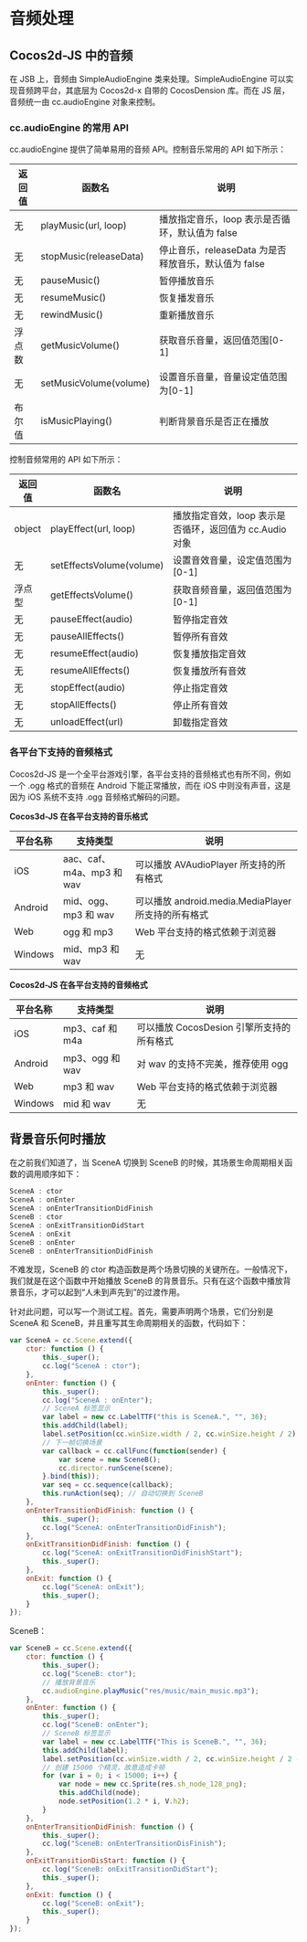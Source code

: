 # 音频处理

## Cocos2d-JS 中的音频

在 JSB 上，音频由 SimpleAudioEngine 类来处理。SimpleAudioEngine 可以实现音频跨平台，其底层为 Cocos2d-x 自带的 CocosDension 库。而在 JS 层，音频统一由 cc.audioEngine 对象来控制。

### cc.audioEngine 的常用 API

cc.audioEngine 提供了简单易用的音频 API。控制音乐常用的 API 如下所示：

| 返回值 | 函数名                 | 说明                                                 |
| ------ | ---------------------- | ---------------------------------------------------- |
| 无     | playMusic(url, loop)   | 播放指定音乐，loop 表示是否循环，默认值为 false      |
| 无     | stopMusic(releaseData) | 停止音乐，releaseData 为是否释放音乐，默认值为 false |
| 无     | pauseMusic()           | 暂停播放音乐                                         |
| 无     | resumeMusic()          | 恢复播发音乐                                         |
| 无     | rewindMusic()          | 重新播放音乐                                         |
| 浮点数 | getMusicVolume()       | 获取音乐音量，返回值范围[0-1]                        |
| 无     | setMusicVolume(volume) | 设置音乐音量，音量设定值范围为[0-1]                  |
| 布尔值 | isMusicPlaying()       | 判断背景音乐是否正在播放                             |

控制音频常用的 API 如下所示：

| 返回值 | 函数名                   | 说明                                                    |
| ------ | ------------------------ | ------------------------------------------------------- |
| object | playEffect(url, loop)    | 播放指定音效，loop 表示是否循环，返回值为 cc.Audio 对象 |
| 无     | setEffectsVolume(volume) | 设置音效音量，设定值范围为[0-1]                         |
| 浮点型 | getEffectsVolume()       | 获取音频音量，返回值范围为[0-1]                         |
| 无     | pauseEffect(audio)       | 暂停指定音效                                            |
| 无     | pauseAllEffects()        | 暂停所有音效                                            |
| 无     | resumeEffect(audio)      | 恢复播放指定音效                                        |
| 无     | resumeAllEffects()       | 恢复播放所有音效                                        |
| 无     | stopEffect(audio)        | 停止指定音效                                            |
| 无     | stopAllEffects()         | 停止所有音效                                            |
| 无     | unloadEffect(url)        | 卸载指定音效                                            |

### 各平台下支持的音频格式

Cocos2d-JS 是一个全平台游戏引擎，各平台支持的音频格式也有所不同，例如一个 .ogg 格式的音频在 Android 下能正常播放，而在 iOS 中则没有声音，这是因为 iOS 系统不支持 .ogg 音频格式解码的问题。

**Cocos3d-JS 在各平台支持的音乐格式**

| 平台名称 | 支持类型                  | 说明                                                |
| -------- | ------------------------- | --------------------------------------------------- |
| iOS      | aac、caf、m4a、mp3 和 wav | 可以播放 AVAudioPlayer 所支持的所有格式             |
| Android  | mid、ogg、mp3 和 wav      | 可以播放 android.media.MediaPlayer 所支持的所有格式 |
| Web      | ogg 和 mp3                | Web 平台支持的格式依赖于浏览器                      |
| Windows  | mid、mp3 和 wav           | 无                                                  |

**Cocos2d-JS 在各平台支持的音频格式**

| 平台名称 | 支持类型        | 说明                                      |
| -------- | --------------- | ----------------------------------------- |
| iOS      | mp3、caf 和 m4a | 可以播放 CocosDesion 引擎所支持的所有格式 |
| Android  | mp3、ogg 和 wav | 对 wav 的支持不完美，推荐使用 ogg         |
| Web      | mp3 和 wav      | Web 平台支持的格式依赖于浏览器            |
| Windows  | mid 和 wav      | 无                                        |

## 背景音乐何时播放

在之前我们知道了，当 SceneA 切换到 SceneB 的时候，其场景生命周期相关函数的调用顺序如下：

```javascript
SceneA : ctor
SceneA : onEnter
SceneA : onEnterTransitionDidFinish
SceneB : ctor
SceneA : onExitTransitionDidStart
SceneA : onExit
SceneB : onEnter
SceneB : onEnterTransitionDidFinish
```

不难发现，SceneB 的 ctor 构造函数是两个场景切换的关键所在。一般情况下，我们就是在这个函数中开始播放 SceneB 的背景音乐。只有在这个函数中播放背景音乐，才可以起到“人未到声先到”的过渡作用。

针对此问题，可以写一个测试工程。首先，需要声明两个场景，它们分别是 SceneA 和 SceneB，并且重写其生命周期相关的函数，代码如下：

```javascript
var SceneA = cc.Scene.extend({
    ctor: function () {
        this._super();
        cc.log("SceneA : ctor");
    },
    onEnter: function () {
        this._super();
        cc.log("SceneA : onEnter");
        // SceneA 标签显示
        var label = new cc.LabelTTF("this is SceneA.", "", 36);
        this.addChild(label);
        label.setPosition(cc.winSize.width / 2, cc.winSize.height / 2);
        // 下一帧切换场景
        var callback = cc.callFunc(function(sender) {
            var scene = new SceneB();
            cc.director.runScene(scene);
        }.bind(this));
        var seq = cc.sequence(callback);
        this.runAction(seq); // 自动切换到 SceneB
    },
    onEnterTransitionDidFinish: function () {
        this._super();
        cc.log("SceneA: onEnterTransitionDidFinish");
    },
    onExitTransitionDidFinish: function () {
        cc.log("SceneA: onExitTransitionDidFinishStart");
        this._super();
    },
    onExit: function () {
        cc.log("SceneA: onExit");
        this._super();
    }
});
```

SceneB：

```javascript
var SceneB = cc.Scene.extend({
    ctor: function () {
        this._super();
        cc.log("SceneB: ctor");
        // 播放背景音乐
        cc.audioEngine.playMusic("res/music/main_music.mp3");
    },
    onEnter: function () {
        this._super();
        cc.log("SceneB: onEnter");
        // SceneB 标签显示
        var label = new cc.LabelTTF("This is SceneB.", "", 36);
        this.addChild(label);
        label.setPosition(cc.winSize.width / 2, cc.winSize.height / 2 - 100);
        // 创建 15000 个精灵，故意造成卡顿
        for (var i = 0; i < 15000; i++) {
            var node = new cc.Sprite(res.sh_node_128_png);
            this.addChild(node);
            node.setPosition(1.2 * i, V.h2);
        }
    },
    onEnterTransitionDidFinish: function () {
        this._super();
        cc.log("SceneB: onEnterTransitionDisFinish");
    },
    onExitTransitionDisStart: function () {
        cc.log("SceneB: onExitTransitionDidStart");
        this._super();
    },
    onExit: function () {
        cc.log("SceneB: onExit");
        this._super();
    }
});
```


